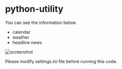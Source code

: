 # python-utility
You can see the information below.

- calendar
- weather
- headline news

![screenshot](https://user-images.githubusercontent.com/6835793/39095920-4695d1b2-4683-11e8-956c-36e35cd8afc4.png)

Please modify settings.ini file before running this code.

